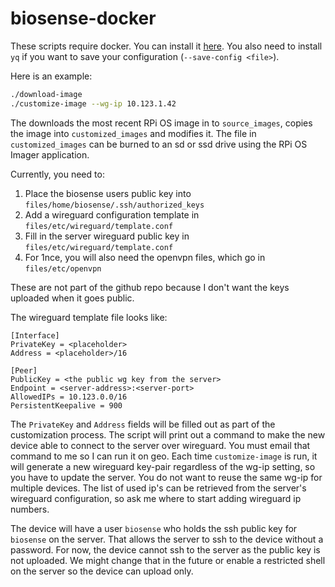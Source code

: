 # biosense-docker

These scripts require docker. You can install it [here](https://docs.docker.com/engine/install/). You also need to install `yq` if you want to save your configuration (`--save-config <file>`).

Here is an example:

```bash
./download-image 
./customize-image --wg-ip 10.123.1.42 
```

The downloads the most recent RPi OS image in to `source_images`, copies the image into `customized_images` and modifies it. The file in `customized_images` can be burned to an sd or ssd drive using the RPi OS Imager application.

Currently, you need to:

1. Place the biosense users public key into `files/home/biosense/.ssh/authorized_keys`
1. Add a wireguard configuration template in `files/etc/wireguard/template.conf`
1. Fill in the server wireguard public key in `files/etc/wireguard/template.conf`
1. For 1nce, you will also need the openvpn files, which go in `files/etc/openvpn`

These are not part of the github repo because I don't want the keys uploaded when it goes public.

The wireguard template file looks like:

```
[Interface]
PrivateKey = <placeholder>
Address = <placeholder>/16

[Peer]
PublicKey = <the public wg key from the server>
Endpoint = <server-address>:<server-port>
AllowedIPs = 10.123.0.0/16
PersistentKeepalive = 900
```

The `PrivateKey` and `Address` fields will be filled out as part of the customization process. The script will print out a command to make the new device able to connect to the server over wireguard. You must email that command to me so I can run it on geo. Each time `customize-image` is run, it will generate a new wireguard key-pair regardless of the wg-ip setting, so you have to update the server. You do not want to reuse the same wg-ip for multiple devices. The list of used ip's can be retrieved from the server's wireguard configuration, so ask me where to start adding wireguard ip numbers. 

The device will have a user `biosense` who holds the ssh public key for `biosense` on the server. That allows the server to ssh to the device without a password. For now, the device cannot ssh to the server as the public key is not uploaded. We might change that in the future or enable a restricted shell on the server so the device can upload only.


